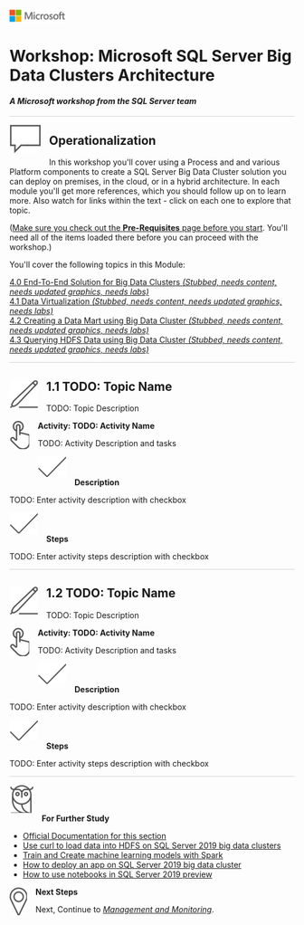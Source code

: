 ![](../graphics/microsoftlogo.png)

# Workshop: Microsoft SQL Server Big Data Clusters Architecture

#### <i>A Microsoft workshop from the SQL Server team</i>

<p style="border-bottom: 1px solid lightgrey;"></p>

<img style="float: left; margin: 0px 15px 15px 0px;" src="../graphics/textbubble.png"> <h2>Operationalization</h2>

In this workshop you'll cover using a Process and and various Platform components to create a SQL Server Big Data Cluster solution you can deploy on premises, in the cloud, or in a hybrid architecture. In each module you'll get more references, which you should follow up on to learn more. Also watch for links within the text - click on each one to explore that topic.

(<a href="00%20-%20Pre-Requisites.md" target="_blank">Make sure you check out the <b>Pre-Requisites</b> page before you start</a>. You'll need all of the items loaded there before you can proceed with the workshop.)

You'll cover the following topics in this Module:

<dl>

  <dt><a href="#4-0">4.0 End-To-End Solution for Big Data Clusters <i>(Stubbed, needs content, needs updated graphics, needs labs)</i></a></dt>
  <dt><a href="#4-1">4.1 Data Virtualization <i>(Stubbed, needs content, needs updated graphics, needs labs)</i></a></dt>
  <dt><a href="#4-2">4.2 Creating a Data Mart using Big Data Cluster <i>(Stubbed, needs content, needs updated graphics, needs labs)</i></a></dt>
  <dt><a href="#4-3">4.3 Querying HDFS Data using Big Data Cluster <i>(Stubbed, needs content, needs updated graphics, needs labs)</i></a></dt>

</dl>

<p style="border-bottom: 1px solid lightgrey;"></p>

<h2><img style="float: left; margin: 0px 15px 15px 0px;" src="../graphics/pencil2.png">1.1 TODO: Topic Name</h2>

TODO: Topic Description

<p><img style="float: left; margin: 0px 15px 15px 0px;" src="../graphics/point1.png"><b>Activity: TODO: Activity Name</b></p>

TODO: Activity Description and tasks

<p><img style="margin: 0px 15px 15px 0px;" src="../graphics/checkmark.png"><b>Description</b></p>

TODO: Enter activity description with checkbox

<p><img style="margin: 0px 15px 15px 0px;" src="../graphics/checkmark.png"><b>Steps</b></p>

TODO: Enter activity steps description with checkbox

<p style="border-bottom: 1px solid lightgrey;"></p>

<h2><img style="float: left; margin: 0px 15px 15px 0px;" src="../graphics/pencil2.png">1.2 TODO: Topic Name</h2>

TODO: Topic Description

<p><img style="float: left; margin: 0px 15px 15px 0px;" src="../graphics/point1.png"><b>Activity: TODO: Activity Name</b></p>

TODO: Activity Description and tasks

<p><img style="margin: 0px 15px 15px 0px;" src="../graphics/checkmark.png"><b>Description</b></p>

TODO: Enter activity description with checkbox

<p><img style="margin: 0px 15px 15px 0px;" src="../graphics/checkmark.png"><b>Steps</b></p>

TODO: Enter activity steps description with checkbox

<p style="border-bottom: 1px solid lightgrey;"></p>
<p><img style="margin: 0px 15px 15px 0px;" src="../graphics/owl.png"><b>For Further Study</b></p>
<ul>
    <li><a href="https://docs.microsoft.com/en-us/sql/big-data-cluster/big-data-cluster-overview?view=sqlallproducts-allversions" target="_blank">Official Documentation for this section</a></li>
    <li><a href="https://docs.microsoft.com/en-us/sql/big-data-cluster/data-ingestion-curl?view=sqlallproducts-allversions" target="_blank">Use curl to load data into HDFS on SQL Server 2019 big data clusters</a></li>
    <li><a href="https://docs.microsoft.com/en-us/sql/big-data-cluster/train-and-create-machinelearning-models-with-spark?view=sqlallproducts-allversions" target="_blank">Train and Create machine learning models with Spark</a></li>
    <li><a href="https://docs.microsoft.com/en-us/sql/big-data-cluster/big-data-cluster-create-apps?view=sqlallproducts-allversions" target="_blank">How to deploy an app on SQL Server 2019 big data cluster</a></li>
    <li><a href="https://docs.microsoft.com/en-us/sql/big-data-cluster/notebooks-guidance?view=sqlallproducts-allversions" target="_blank">How to use notebooks in SQL Server 2019 preview</a></li>
</ul>

<p><img style="float: left; margin: 0px 15px 15px 0px;" src="../graphics/geopin.png"><b >Next Steps</b></p>

Next, Continue to <a href="05%20-%20Management%20and%20Monitoring.md" target="_blank"><i>  Management and Monitoring</i></a>.
